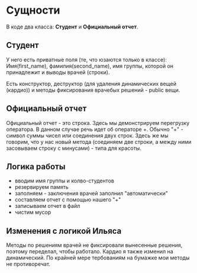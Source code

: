 # Сущности
В коде два класса: **Студент** и **Официальный отчет**.

## Студент
У него есть приватные поля (те, что юзаются только в классе): 
Имя(first_name), фамилия(second_name), имя группы, которой он принадлежит и выводы врачей (строки).

Есть конструктор, деструктор (для удаления динамических вещей (кардио)) и методы фиксирования врачебых решений - public вещи.

## Официальный отчет
Официальный отчет - это строка. Здесь мы демонстрируем перегрузку оператора. В данном случае речь идет об операторе +. Обычно "+" - символ суммы чисел или соединения двух строк. Здесь же мы говорим, что у нас новый метода (соединяем две строки, а между ними засовываем строку с минусами) - типа для красоты.

## Логика работы
 - вводим имя группы и колво-студентов
 - резервируем память
 - заполняем - заключения врачей заполнил "автоматически"
 - составляем отчет с помощью нашего "+"
 - записываем отчет в файл
 - чистим мусор
 
## Изменения с логикой Ильяса
Методы по решениям врачей не фиксировали вынесенные решения, поэтому переделал, чтобы работало. Кардио я также изменил на динамический. По крайней мере тербованиям на бумажке мои методы не противоречат.
